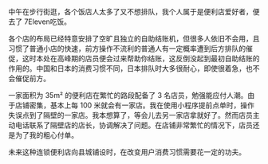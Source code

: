 中午在步行街逛，各个饭店人太多了又不想排队，我个人属于是便利店爱好者，便去了 7Eleven吃饭。

各个店的布局已经特意安排了空旷且独立的自助结账机，但很多人依旧不会用，且习惯了普通小店的快速，前方操作不流利的普通人有一定概率遭到后方排队的催促，这时本处在高峰期的店员便会过来帮助你结账，这反倒没起到最初自助结账的作用的。中国和日本的消费习惯不同，日本排队时大多很耐心，即使很着急，也不会催促前方。

一家面积为 35m² 的便利店在繁忙的路段配备了 3 名店员，勉强能应付人潮。由于店铺密集，基本上每 100 米就会有一家店。我在使用小程序提前点单时，操作失误点到了隔壁的一家店。我本想算了，等会儿去另一家店拿就好了。然而店员主动电话联系了隔壁店的店长，协调解决了问题。在店铺非常繁忙的情况下，店员还是为了我的粗心付单。

未来这种连锁便利店向县城铺设时，在改变用户消费习惯需要花一定的功夫。

<!-- ##{"timestamp":1692528731}## -->
